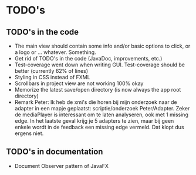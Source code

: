 # TODO's

## TODO's in the code
* The main view should contain some info and/or basic options to click, or a logo or ... whatever. Something.
* Get rid of TODO's in the code (JavaDoc, improvements, etc.)
* Test-coverage went down when writing GUI. Test-coverage should be better (currently 62% of lines)
* Styling in CSS instead of FXML
* Scrollbars in project view are not working 100% okay
* Memorize the latest save/open directory (is now always the app root directory)
* Remark Peter: Ik heb de xmi's die horen bij mijn onderzoek naar de adapter in een mapje geplaatst: 
  scriptie/onderzoek Peter/Adapter. Zeker de mediaPlayer is interessant om te laten analyseren, ook met 
  1 missing edge. In het laatste geval krijg je 5 adapters te zien, maar bij geen enkele wordt in de 
  feedback een missing edge vermeld. Dat klopt dus ergens niet.

## TODO's in documentation 
* Document Observer pattern of JavaFX

